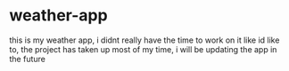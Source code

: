 # weather-app
this is my weather app, i didnt really have the time to work on it like id like to, the project has 
taken up most of my time, i will be updating the app in the future

